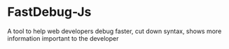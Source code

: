 # FastDebug-Js
A tool to help web developers debug faster, cut down syntax, shows more information important to the developer
